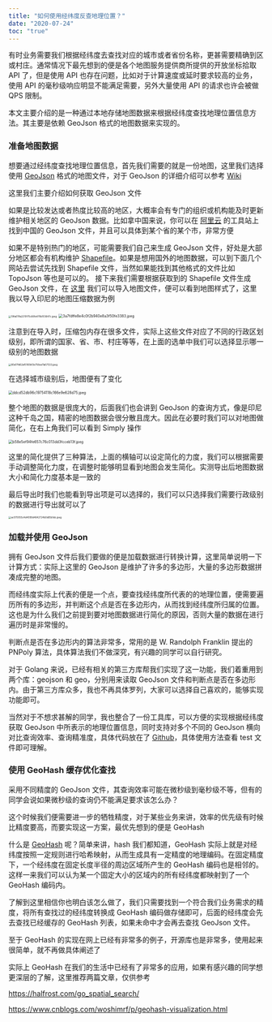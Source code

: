 ```yaml
---
title: "如何使用经纬度反查地理位置？"
date: "2020-07-24"
toc: "true"
---
```


有时业务需要我们根据经纬度去查找对应的城市或者省份名称，更甚需要精确到区或村庄。通常情况下最先想到的便是各个地图服务提供商所提供的开放坐标拾取 API 了，但是使用 API 也存在问题，比如对于计算速度或延时要求较高的业务，使用 API 的毫秒级响应明显不能满足需要，另外大量使用 API 的请求也许会被做 QPS 限制。

本文主要介绍的是一种通过本地存储地图数据来根据经纬度查找地理位置信息方法。其主要是依赖 GeoJson 格式的地图数据来实现的。

### 准备地图数据

想要通过经纬度查找地理位置信息，首先我们需要的就是一份地图，这里我们选择使用 [GeoJson](https://geojson.org/) 格式的地图文件，对于 GeoJson 的详细介绍可以参考 [Wiki](https://zh.wikipedia.org/zh-hans/GeoJSON)

这里我们主要介绍如何获取 GeoJson 文件

如果是比较发达或者热度比较高的地区，大概率会有专门的组织或机构能及时更新维护相关地区的 GeoJson 数据。比如拿中国来说，你可以在 [阿里云](http://datav.aliyun.com/tools/atlas/) 的工具站上找到中国的 GeoJson 文件，并且可以具体到某个省的某个市，非常方便

如果不是特别热门的地区，可能需要我们自己来生成 GeoJson 文件，好处是大部分地区都会有机构维护 [Shapefile](https://zh.wikipedia.org/wiki/Shapefile)。如果是想用国外的地图数据，可以到下面几个网站去尝试先找到 Shapefile 文件，当然如果能找到其他格式的文件比如 TopoJson 等也是可以的。
接下来我们需要根据获取到的 Shapefile 文件生成 GeoJson 文件，在 [这里](https://mapshaper.org/) 我们可以导入地图文件，便可以看到地图样式了，这里我以导入印尼的地图压缩数据为例

<img src="/img/geo/idin.jpg" alt="19fa611fa2210f75c66fe479b103647c.jpeg" style="zoom: 33%;" />

<img src="/img/geo/id01.jpg" alt="3a7fdffe8e4c0f2b940e8a3f50fe3383.jpeg" style="zoom: 50%;" />

注意到在导入时，压缩包内存在很多文件，实际上这些文件对应了不同的行政区划级别，即所谓的国家、省、市、村庄等等，在上面的选单中我们可以选择显示哪一级别的地图数据

<img src="/img/geo/idadm.jpg" alt="80a17fd62af5160bf3e756ea11a57533.jpeg" style="zoom:33%;" />

在选择城市级别后，地图便有了变化

<img src="/img/geo/idcity.jpg" alt="ddcd52db96c19754118c166e9e628d75.jpeg" style="zoom:50%;" />

整个地图的数据是很庞大的，后面我们也会讲到 GeoJson 的查询方式，像是印尼这种千岛之国，精密的地图数据会很分散且庞大。因此在必要时我们可以对地图做简化，在右上角我们可以看到 Simply 操作

<img src="/img/geo/idsimp.jpg" alt="b58e5ef94fe657c76c013dd3fcceb13f.jpeg" style="zoom:50%;" />

这里的简化提供了三种算法，上面的横轴可以设定简化的力度，我们可以根据需要手动调整简化力度，在调整时能够明显看到地图会发生简化。实测导出后地图数据大小和简化力度基本是一致的

最后导出时我们也能看到导出项是可以选择的，我们可以只选择我们需要行政级别的数据进行导出就可以了

<img src="/img/geo/idexport.jpg" alt="ac070055c4d4099d4642724b0d65b1eb.jpeg" style="zoom:33%;" />

### 加载并使用 GeoJson

拥有 GeoJson 文件后我们要做的便是加载数据进行转换计算，这里简单说明一下计算方式：实际上这里的 GeoJson 是维护了许多的多边形，大量的多边形数据拼凑成完整的地图。

而经纬度实际上代表的便是一个点，要查找经纬度所代表的的地理位置，便需要遍历所有的多边形，并判断这个点是否在多边形内，从而找到经纬度所归属的位置。这也是为什么我们之前提到要对地图数据进行简化的原因，否则大量的数据在进行遍历时是非常慢的。

判断点是否在多边形内的算法非常多，常用的是 W. Randolph Franklin 提出的 PNPoly 算法，具体算法我们不做深究，有兴趣的同学可以自行研究。

对于 Golang 来说，已经有相关的第三方库帮我们实现了这一功能，我们着重用到两个库：geojson 和 geo，分别用来读取 GeoJson 文件和判断点是否在多边形内。由于第三方库众多，我也不再具体罗列，大家可以选择自己喜欢的，能够实现功能即可。

当然对于不想求甚解的同学，我也整合了一份工具库，可以方便的实现根据经纬度获取 GeoJson 中所表示的地理位置信息，同时支持对多个不同的 GeoJson 横向对比查询效率、查询精准度，具体代码放在了 [Github](https://github.com/linvon/golang-geohelper)，具体使用方法查看 test 文件即可理解。

### 使用 GeoHash 缓存优化查找

采用不同精度的 GeoJson 文件，其查询效率可能在微秒级到毫秒级不等，但有的同学会说如果微秒级的查询仍不能满足要求该怎么办？

这个时候我们便需要进一步的牺牲精度，对于某些业务来讲，效率的优先级有时候比精度要高，而要实现这一方案，最优先想到的便是 GeoHash

什么是 [GeoHash](https://en.wikipedia.org/wiki/Geohash) 呢？简单来讲，hash 我们都知道，GeoHash 实际上就是对经纬度按照一定规则进行哈希映射，从而生成具有一定精度的地理编码。在固定精度下，一个经纬度在固定长度半径的周边区域所产生的 GeoHash 编码也是相邻的。这样一来我们可以认为某一个固定大小的区域内的所有经纬度都映射到了一个 GeoHash 编码内。

了解到这里相信你也明白该怎么做了，我们只需要找到一个符合我们业务需求的精度，将所有查找过的经纬度转换成 GeoHash 编码做存储即可，后面的经纬度会先去查找已经缓存的 GeoHash 列表，如果未命中才会再去查找 GeoJson 文件。

至于 GeoHash 的实现在网上已经有非常多的例子，开源库也是非常多，使用起来很简单，就不再做具体阐述了

实际上 GeoHash 在我们的生活中已经有了非常多的应用，如果有感兴趣的同学想更深层的了解，这里推荐两篇文章，仅供参考

https://halfrost.com/go_spatial_search/

https://www.cnblogs.com/woshimrf/p/geohash-visualization.html